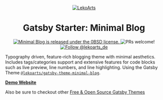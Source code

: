 <p align="center">
  <a href="https://minimal-blog.lekoarts.de">
    <img alt="LekoArts" src="https://img.lekoarts.de/gatsby/gatsby-site-illustration.png" />
  </a>
</p>
<h1 align="center">
  Gatsby Starter: Minimal Blog
</h1>

<p align="center">
  <a href="https://github.com/LekoArts/gatsby-starter-minimal-blog/blob/master/LICENSE">
    <img src="https://img.shields.io/badge/license-0BSD-blue.svg" alt="Minimal Blog is released under the 0BSD license." />
  </a>
  <img src="https://img.shields.io/badge/PRs-welcome-brightgreen.svg" alt="PRs welcome!" />
  <a href="https://twitter.com/intent/follow?screen_name=lekoarts_de">
    <img src="https://img.shields.io/twitter/follow/lekoarts_de.svg?label=Follow%20@lekoarts_de" alt="Follow @lekoarts_de" />
  </a>
</p>

Typography driven, feature-rich blogging theme with minimal aesthetics. Includes tags/categories support and extensive features for code blocks such as live preview, line numbers, and line highlighting. Using the Gatsby Theme [`@lekoarts/gatsby-theme-minimal-blog`](https://github.com/LekoArts/gatsby-themes/tree/master/themes/gatsby-theme-minimal-blog).

[**Demo Website**](https://minimal-blog.lekoarts.de)

Also be sure to checkout other [Free & Open Source Gatsby Themes](https://themes.lekoarts.de)

